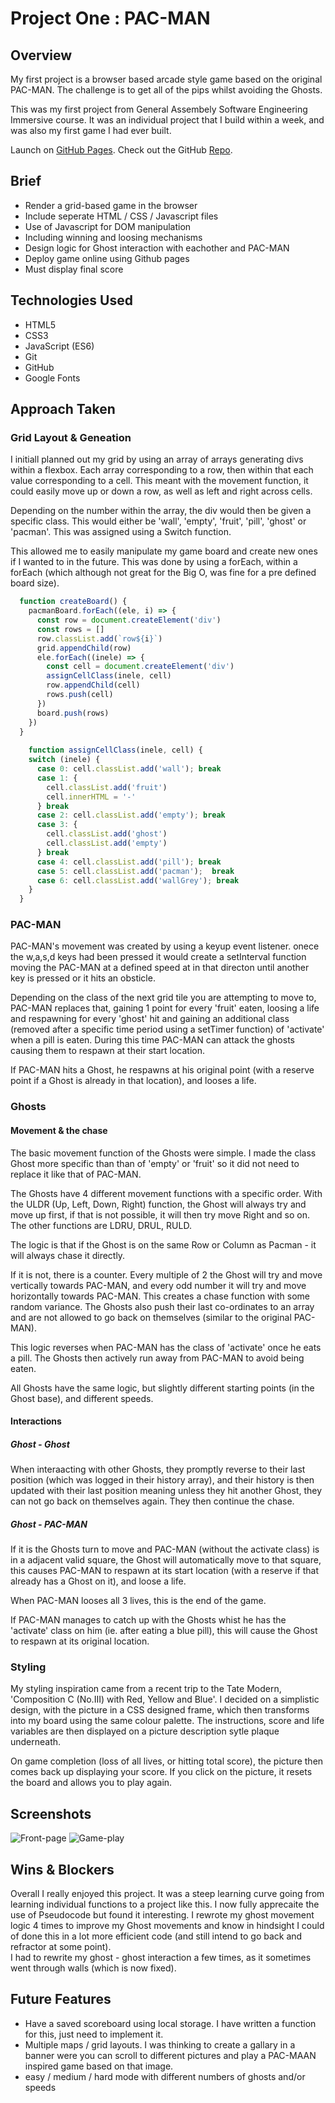 # Project One : PAC-MAN


## Overview
My first project is a browser based arcade style game based on the original PAC-MAN.  The challenge is to get all of the pips whilst avoiding the Ghosts.

This was my first project from General Assembely Software Engineering Immersive course. It was an individual project that I build within a week, and was also my first game I had ever built.

Launch on [GitHub Pages](https://jonnysfarmer.github.io/project-1/).  Check out the GitHub [Repo](https://github.com/jonnysfarmer/project-1).


## Brief
* Render a grid-based game in the browser
* Include seperate HTML / CSS / Javascript files
* Use of Javascript for DOM manipulation
* Including winning and loosing mechanisms
* Design logic for Ghost interaction with eachother and PAC-MAN
* Deploy game online using Github pages
* Must display final score

## Technologies Used
* HTML5
* CSS3
* JavaScript (ES6)
* Git
* GitHub
* Google Fonts

## Approach Taken
### Grid Layout & Geneation
I initiall planned out my grid by using an array of arrays generating divs within a flexbox.  Each array corresponding to a row, then within that each value corresponding to a cell.  This meant with the movement function, it could easily move up or down a row, as well as left and right across cells.

Depending on the number within the array, the div would then be given a specific class.  This would either be 'wall', 'empty', 'fruit', 'pill', 'ghost' or 'pacman'.  This was assigned using a Switch function.

This allowed me to easily manipulate my game board and create new ones if I wanted to in the future.  This was done by using a forEach, within a forEach (which although not great for the Big O, was fine for a pre defined board size).  

```javascript
  function createBoard() {
    pacmanBoard.forEach((ele, i) => {
      const row = document.createElement('div')
      const rows = []
      row.classList.add(`row${i}`)
      grid.appendChild(row)
      ele.forEach((inele) => {
        const cell = document.createElement('div')
        assignCellClass(inele, cell)
        row.appendChild(cell)
        rows.push(cell)
      })
      board.push(rows)
    })
  }
  
    function assignCellClass(inele, cell) {
    switch (inele) {
      case 0: cell.classList.add('wall'); break
      case 1: {
        cell.classList.add('fruit')
        cell.innerHTML = '-'
      } break
      case 2: cell.classList.add('empty'); break
      case 3: {
        cell.classList.add('ghost')
        cell.classList.add('empty')
      } break
      case 4: cell.classList.add('pill'); break
      case 5: cell.classList.add('pacman');  break
      case 6: cell.classList.add('wallGrey'); break
    }
  }
```


### PAC-MAN
PAC-MAN's movement was created by using a keyup event listener.  onece the w,a,s,d keys had been pressed it would create a setInterval function moving the PAC-MAN at a defined speed at in that directon until another key is pressed or it hits an obsticle.  

Depending on the class of the next grid tile you are attempting to move to, PAC-MAN replaces that, gaining 1 point for every 'fruit' eaten, loosing a life and respawning for every 'ghost' hit and gaining an additional class (removed after a specific time period using a setTimer function) of 'activate' when a pill is eaten.  During this time PAC-MAN can attack the ghosts causing them to respawn at their start location.

If PAC-MAN hits a Ghost, he respawns at his original point (with a reserve point if a Ghost is already in that location), and looses a life.

### Ghosts
#### Movement & the chase
The basic movement function of the Ghosts were simple.  I made the class Ghost more specific than than of 'empty' or 'fruit' so it did not need to replace it like that of PAC-MAN.

The Ghosts have 4 different movement functions with a specific order.  With the ULDR (Up, Left, Down, Right) function, the Ghost will always try and move up first, if that is not possible, it will then try move Right and so on.  The other functions are LDRU, DRUL, RULD. 

The logic is that if the Ghost is on the same Row or Column as Pacman - it will always chase it directly.

If it is not, there is a counter.  Every multiple of 2 the Ghost will try and move vertically towards PAC-MAN, and every odd number it will try and move horizontally towards PAC-MAN.  This creates a chase function with some random variance.  The Ghosts also push their last co-ordinates to an array and are not allowed to go back on themselves (similar to the original PAC-MAN).

This logic reverses when PAC-MAN has the class of 'activate' once he eats a pill.  The Ghosts then actively run away from PAC-MAN to avoid being eaten.  

All Ghosts have the same logic, but slightly different starting points (in the Ghost base), and different speeds.

#### Interactions
##### Ghost - Ghost
When interaacting with other Ghosts, they promptly reverse to their last position (which was logged in their history array), and their history is then updated with their last position meaning unless they hit another Ghost, they can not go back on themselves again.  They then continue the chase.
##### Ghost - PAC-MAN
If it is the Ghosts turn to move and PAC-MAN (without the activate class) is in a adjacent valid square, the Ghost will automatically move to that square, this causes PAC-MAN to respawn at its start location (with a reserve if that already has a Ghost on it), and loose a life.

When PAC-MAN looses all 3 lives, this is the end of the game.

If PAC-MAN manages to catch up with the Ghosts whist he has the 'activate' class on him (ie. after eating a blue pill), this will cause the Ghost to respawn at its original location.

### Styling
My styling inspiration came from a recent trip to the Tate Modern, 'Composition C (No.III) with Red, Yellow and Blue'.  I decided on a simplistic design, with the picture in a CSS designed frame, which then transforms into my board using the same colour palette.  The instructions, score and life variables are then displayed on a picture description sytle plaque underneath.

On game completion (loss of all lives, or hitting total score), the picture then comes back up displaying your score.  If you click on the picture, it resets the board and allows you to play again.


## Screenshots
![Front-page](Images/Screenshot-front-page.png)
![Game-play](Images/Screenshot-gameplay.png)

## Wins & Blockers
Overall I really enjoyed this project.  It was a steep learning curve going from learning individual functions to a project like this.  I now fully apprecaite the use of Pseudocode but found it interesting.
I rewrote my ghost movement logic 4 times to improve my Ghost movements and know in hindsight I could of done this in a lot more efficient code (and still intend to go back and refractor at some point).  
I had to rewrite my ghost - ghost interaction a few times, as it sometimes went through walls (which is now fixed).

## Future Features
* Have a saved scoreboard using local storage.  I have written a function for this, just need to implement it.
* Multiple maps / grid layouts.  I was thinking to create a gallary in a banner were you can scroll to different pictures and play a PAC-MAAN inspired game based on that image.
* easy / medium / hard mode with different numbers of ghosts and/or speeds


